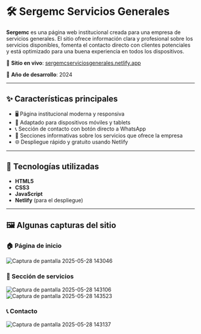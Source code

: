 # 🛠️ Sergemc Servicios Generales

**Sergemc** es una página web institucional creada para una empresa de servicios generales. El sitio ofrece información clara y profesional sobre los servicios disponibles, fomenta el contacto directo con clientes potenciales y está optimizado para una buena experiencia en todos los dispositivos.

🔗 **Sitio en vivo**: [sergemcserviciosgenerales.netlify.app](https://sergemcserviciosgenerales.netlify.app/)

📅 **Año de desarrollo**: 2024

---

## ✨ Características principales

- 🖥️ Página institucional moderna y responsiva
- 📱 Adaptado para dispositivos móviles y tablets
- 📞 Sección de contacto con botón directo a WhatsApp
- 💼 Secciones informativas sobre los servicios que ofrece la empresa
- 🌐 Despliegue rápido y gratuito usando Netlify

---

## 🧪 Tecnologías utilizadas

- **HTML5**
- **CSS3**
- **JavaScript**
- **Netlify** (para el despliegue)

---

## 🖼 Algunas capturas del sitio

### 🏠 Página de inicio
![Captura de pantalla 2025-05-28 143046](https://github.com/user-attachments/assets/7f180a20-d00d-49dc-a4b5-2d2f76fd558e)

### 💼 Sección de servicios
![Captura de pantalla 2025-05-28 143106](https://github.com/user-attachments/assets/fc4e564a-9a0c-416c-80d1-4b73a1264f49)
![Captura de pantalla 2025-05-28 143523](https://github.com/user-attachments/assets/50bee12e-2cfc-4910-bec9-899bda456da9)

### 📞 Contacto
![Captura de pantalla 2025-05-28 143137](https://github.com/user-attachments/assets/703ce628-fe0c-4036-9a38-bfcf80017404)




